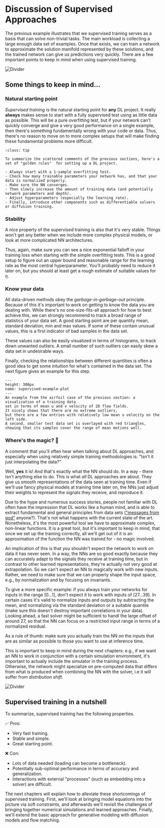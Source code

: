 Discussion of Supervised Approaches
=======================

The previous example illustrates that we 
supervised training serves as a basis that can solve non-trivial tasks. 
The main workload is collecting a large enough data set of examples. 
Once that exists, we can train a network to approximate the solution manifold 
represented by these solutions, and the trained network can give us predictions
very quickly. There are a few important points to keep in mind when 
using supervised training.

![Divider](resources/divider1.jpg)

## Some things to keep in mind...

### Natural starting point

_Supervised training_ is the natural starting point for **any** DL project. It 
really **always** makes sense to start with a fully supervised
test using as little data as possible. This will be a pure overfitting test,
but if your network can't quickly converge and give a very good performance 
on a single example, then there's something fundamentally wrong
with your code or data. Thus, there's no reason to move on to more complex
setups that will make finding these fundamental problems more difficult.

```{admonition} Best practices 👑
:class: tip

To summarize the scattered comments of the previous sections, here's a set of "golden rules"  for setting up a DL project.

- Always start with a 1-sample overfitting test.
- Check how many trainable parameters your network has, and that your data is normalized properly.
- Make sure the NN converges.
- Then slowly increase the amount of training data (and potentially network parameters and depth).
- Adjust hyperparameters (especially the learning rate).
- Finally, introduce other components such as differentiable solvers or diffusion training.

```


### Stability

A nice property of the supervised training is also that it's very stable.
Things won't get any better when we include more complex physical 
models, or look at more complicated NN architectures.

Thus, again, make sure you can see a nice exponential falloff in your training 
loss when starting with the simple overfitting tests. This is a good
setup to figure out an upper bound and reasonable range for the learning rate
as the most central hyperparameter.
You'll probably need to reduce it later on, but you should at least get a 
rough estimate of suitable values for $\eta$.

### Know your data

All data-driven methods obey the _garbage-in-garbage-out_ principle. Because of this it's important
to work on getting to know the data you are dealing with. While there's no one-size-fits-all
approach for how to best achieve this, we can strongly recommend to track
a broad range of statistics of your data set. A good starting point are
per quantity mean, standard deviation, min and max values. 
If some of these contain unusual values, this is a first indicator of bad 
samples in the data set.

These values can 
also be easily visualized in terms of histograms, to track down
unwanted outliers. A small number of such outliers 
can easily skew a data set in undesirable ways.

Finally, checking the relationships between different quantities 
is often a good idea to get some intuition for what's contained in the
data set. The next figure gives an example for this step.

```{figure} resources/supervised-example-plot.jpg
---
height: 300px
name: supervised-example-plot
---
An example from the airfoil case of the previous section: a visualization of a training data 
set in terms of mean u and v velocity of 2D flow fields. 
It nicely shows that there are no extreme outliers,
but there are a few entries with relatively low mean u velocity on the left side. 
A second, smaller test data set is overlayed with red triangles, showing that its samples cover the range of mean motions well.
```

### Where's the magic? 🦄 

A comment that you'll often hear when talking about DL approaches, and especially
when using relatively simple training methodologies is: "Isn't it just interpolating the data?"

Well, **yes** it is! And that's exactly what the NN should do. In a way - there isn't 
anything else to do. This is what _all_ DL approaches are about. They give us smooth
representations of the data seen at training time. Even if we'll use fancy physical 
models at training time later on, the NNs just adjust their weights to represent the signals
they receive, and reproduce it.

Due to the hype and numerous success stories, people not familiar with DL often have 
the impression that DL works like a human mind, and is able to extract fundamental
and general principles from data sets (["messages from god"](https://dilbert.com/strip/2000-01-03) anyone?).
That's not what happens with the current state of the art. Nonetheless, it's
the most powerful tool we have to approximate complex, non-linear functions.
It is a great tool, but it's important to keep in mind, that once we set up the training
correctly, all we'll get out of it is an approximation of the function the NN
was trained for - no magic involved.

An implication of this is that you shouldn't expect the network 
to work on data it has never seen. In a way, the NNs are so good exactly 
because they can accurately adapt to the signals they receive at training time,
but in contrast to other learned representations, they're actually not very good
at extrapolation. So we can't expect an NN to magically work with new inputs.
Rather, we need to make sure that we can properly shape the input space,
e.g., by normalization and by focusing on invariants. 

To give a more specific example: if you always train
your networks for inputs in the range $[0\dots1]$, don't expect it to work
with inputs of $[27\dots39]$. In certain cases it's valid to normalize
inputs and outputs by subtracting the mean, and normalizing via the standard 
deviation or a suitable quantile (make sure this doesn't destroy important
correlations in your data). Looking ahead, a fast solver might be sufficient
to handl the large offset of around $27$, so that the NN can focus on a restricted 
input range in terms of a normalized residual.

As a rule of thumb: make sure you actually train the NN on the 
inputs that are as similar as possible to those you want to use at inference time.

This is important to keep in mind during the next chapters: e.g., if we
want an NN to work in conjunction with a certain simulation environment,
it's important to actually include the simulator in the training process. Otherwise,
the network might specialize on pre-computed data that differs from what is produced
when combining the NN with the solver, i.e it will suffer from _distribution shift_.


![Divider](resources/divider2.jpg)

## Supervised training in a nutshell

To summarize, supervised training has the following properties.

✅ Pros: 
- Very fast training.
- Stable and simple.
- Great starting point.

❌ Con: 
- Lots of data needed (loading can become a bottleneck).
- Potentially sub-optimal performance in terms of accuracy and generalization.
- Interactions with external "processes" (such as embedding into a solver) are difficult.

The next chapters will explain how to alleviate these shortcomings of supervised training.
First, we'll look at bringing model equations into the picture via soft constraints, and afterwards
we'll revisit the challenges of bringing together numerical simulations and learned approaches.
Finally, we'll extend the basic approach for generative modeling with diffusion models
and flow matching.


